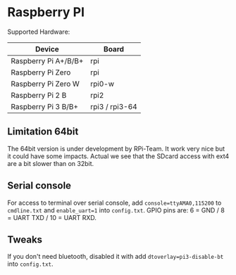 # Raspberry PI

Supported Hardware:

| Device | Board | 
|--------|-----------|
| Raspberry Pi A+/B/B+| rpi |
| Raspberry Pi Zero | rpi |
| Raspberry Pi Zero W | rpi0-w |
| Raspberry Pi 2 B | rpi2 |
| Raspberry Pi 3 B/B+ | rpi3 / rpi3-64 |

## Limitation 64bit

The 64bit version is under development by RPi-Team. It work very nice but it could have some impacts. Actual we see that the SDcard access with ext4 are a bit slower than on 32bit.

## Serial console

For access to terminal over serial console, add `console=ttyAMA0,115200` to `cmdline.txt` and `enable_uart=1` into `config.txt`. GPIO pins are: 6 = GND / 8 = UART TXD / 10 = UART RXD.

## Tweaks

If you don't need bluetooth, disabled it with add `dtoverlay=pi3-disable-bt` into `config.txt`.
